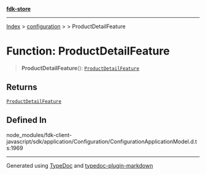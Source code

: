 [**fdk-store**](../../../README.md)
***

[Index](../../../API.md) > [configuration](../../README.md) > [<internal>](../README.md) > ProductDetailFeature

# Function: ProductDetailFeature

> **ProductDetailFeature**(): [`ProductDetailFeature`](../type-aliases/type-alias.ProductDetailFeature.md)

## Returns

[`ProductDetailFeature`](../type-aliases/type-alias.ProductDetailFeature.md)

## Defined In

node\_modules/fdk-client-javascript/sdk/application/Configuration/ConfigurationApplicationModel.d.ts:1969

***
Generated using [TypeDoc](https://typedoc.org/) and [typedoc-plugin-markdown](https://www.npmjs.com/package/typedoc-plugin-markdown)
